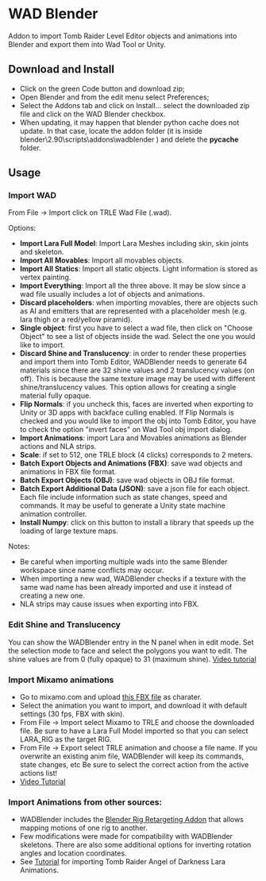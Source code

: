 # WAD Blender
Addon to import Tomb Raider Level Editor objects and animations into Blender and export them into Wad Tool or Unity.

## Download and Install
* Click on the green Code button and download zip;
* Open Blender and from the edit menu select Preferences;
* Select the Addons tab and click on Install... select the downloaded zip file and click on the WAD Blender checkbox.
* When updating, it may happen that blender python cache does not update. In that case, locate the addon folder (it is inside blender\2.90\scripts\addons\wadblender ) and delete the __pycache__ folder.

## Usage

### Import WAD
From File -> Import click on TRLE Wad File (.wad).

Options: 
* **Import Lara Full Model**: Import Lara Meshes including skin, skin joints and skeleton.
* **Import All Movables**: Import all movables objects.
* **Import All Statics**: Import all static objects. Light information is stored as vertex painting.
* **Import Everything**: Import all the three above. It may be slow since a wad file usually includes a lot of objects and animations.
* **Discard placeholders**: when importing movables, there are objects such as AI and emitters that are represented with a placeholder mesh (e.g. lara thigh or a red/yellow piramid).
* **Single object**: first you have to select a wad file, then click on "Choose Object" to see a list of objects inside the wad. Select the one you would like to import.
* **Discard Shine and Translucency**: in order to render these properties and import them into Tomb Editor, WADBlender needs to generate 64 materials since there are 32 shine values and 2 translucency values (on off). This is because the same texture image may be used with different shine/translucency values. This option allows for creating a single material fully opaque.
* **Flip Normals**: if you uncheck this, faces are inverted when exporting to Unity or 3D apps with backface culling enabled. If Flip Normals is checked and you would like to import the obj into Tomb Editor, you have to check the option "invert faces" on Wad Tool obj import dialog.
* **Import Animations**: import Lara and Movables animations as Blender actions and NLA strips.
* **Scale**: if set to 512, one TRLE block (4 clicks) corresponds to 2 meters.
* **Batch Export Objects and Animations (FBX)**: save wad objects and animations in FBX file format.
* **Batch Export Objects (OBJ)**: save wad objects in OBJ file format.
* **Batch Export Additional Data (JSON)**: save a json file for each object. Each file include information such as state changes, speed and commands. It may be useful to generate a Unity state machine animation controller.
* **Install Numpy**: click on this button to install a library that speeds up the loading of large texture maps.

Notes:
* Be careful when importing multiple wads into the same Blender workspace since name conflicts may occur.
* When importing a new wad, WADBlender checks if a texture with the same wad name has been already imported and use it instead of creating a new one.
* NLA strips may cause issues when exporting into FBX.

### Edit Shine and Translucency

You can show the WADBlender entry in the N panel when in edit mode. Set the selection mode to face and select the polygons you want to edit. The shine values are from 0 (fully opaque) to 31 (maximum shine).
[Video tutorial](https://www.youtube.com/watch?v=hQ1DtBUQkSg)

### Import Mixamo animations

* Go to mixamo.com and upload [this FBX file](https://drive.google.com/file/d/1fcfc7URO3I4XuOO9_fDoMsNhYTH8sDV6/view?usp=sharing) as charater.
* Select the animation you want to import, and download it with default settings (30 fps, FBX with skin).
* From File -> Import select Mixamo to TRLE and choose the downloaded file. Be sure to have a Lara Full Model imported so that you can select LARA_RIG as the target RIG.
* From File -> Export select TRLE animation and choose a file name. If you overwrite an existing anim file, WADBlender will keep its commands, state changes, etc Be sure to select the correct action from the active actions list!
* [Video Tutorial](https://www.youtube.com/watch?v=ErSYyMgzUS4)

### Import Animations from other sources:
* WADBlender includes the [Blender Rig Retargeting Addon](https://github.com/nkeeline/Keemap-Blender-Rig-ReTargeting-Addon) that allows mapping motions of one rig to another.
* Few modifications were made for compatibility with WADBlender skeletons. There are also some additional options for inverting rotation angles and location coordinates.
* See [Tutorial](https://github.com/veeti512/wadblender/blob/master/tutorial.md) for importing Tomb Raider Angel of Darkness Lara Animations.